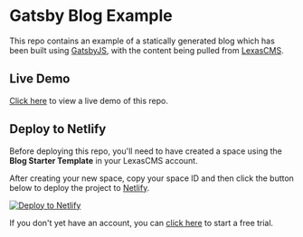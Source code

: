 # Gatsby Blog Example

This repo contains an example of a statically generated blog which has been built using [GatsbyJS](https://www.gatsbyjs.org/), with the content being pulled from [LexasCMS](https://www.lexascms.com/).

## Live Demo

[Click here](https://lexascms-example-gatsby-blog.netlify.app/) to view a live demo of this repo.

## Deploy to Netlify

Before deploying this repo, you'll need to have created a space using the **Blog Starter Template** in your LexasCMS account.

After creating your new space, copy your space ID and then click the button below to deploy the project to [Netlify](https://www.netlify.com/).

[<img src="https://www.netlify.com/img/deploy/button.svg" alt="Deploy to Netlify" />](https://app.netlify.com/start/deploy?repository=https://github.com/LexasCMS/example-gatsby-blog)

If you don't yet have an account, you can [click here](https://app.lexascms.com/signup) to start a free trial.